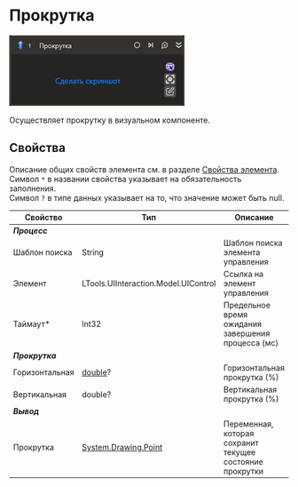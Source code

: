 # Прокрутка

![](../../../resources/activities/basic/uiinteraction/scroll-activity.png)

Осуществляет прокрутку в визуальном компоненте.

## Свойства
Описание общих свойств элемента см. в разделе [Свойства элемента](https://docs.primo-rpa.ru/primo-rpa/primo-studio/process/elements#svoistva-elementa).\
Символ `*` в названии свойства указывает на обязательность заполнения.\
Символ `?` в типе данных указывает на то, что значение может быть null.

| Свойство             | Тип                                  | Описание                                            |
| -------------------- | ------------------------------------ | --------------------------------------------------- |
| ***Процесс***  |  |  |
| Шаблон поиска        | String                               | Шаблон поиска элемента управления  |
| Элемент              | LTools.UIInteraction.Model.UIControl | Ссылка на элемент управления  |
| Таймаут\*            | Int32                                | Предельное время ожидания завершения процесса (мс)  |
| ***Прокрутка***  |  |  |
| Горизонтальная       | [double](https://learn.microsoft.com/ru-ru/dotnet/api/system.double?view=net-5.0&viewFallbackFrom=windowsdesktop-3.0)? | Горизонтальная прокрутка (%)   |
| Вертикальная         | double?                              | Вертикальная прокрутка (%)                          |
| ***Вывод***  |  |  |
| Прокрутка            | [System.Drawing.Point](https://learn.microsoft.com/ru-ru/dotnet/api/System.Drawing.Point?view=netcore-1.1)         | Переменная, которая сохранит текущее состояние прокрутки  |

